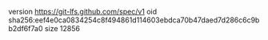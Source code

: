 version https://git-lfs.github.com/spec/v1
oid sha256:eef4e0ca0834254c8f494861d114603ebdca70b47daed7d286c6c9bb2df6f7a0
size 12856
